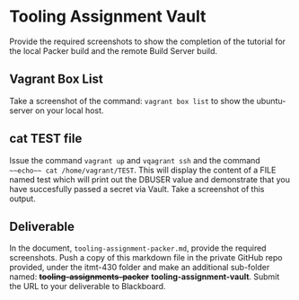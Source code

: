 # Tooling Assignment Vault

Provide the required screenshots to show the completion of the tutorial for the local Packer build and the remote Build Server build.

## Vagrant Box List

Take a screenshot of the command: `vagrant box list` to show the ubuntu-server on your local host.

## cat TEST file

Issue the command `vagrant up` and `vqagrant ssh` and the command `~~echo~~ cat /home/vagrant/TEST`. This will display the content of a FILE named test which will print out the DBUSER value and demonstrate that you have succesfully passed a secret via Vault.  Take a screenshot of this output.

## Deliverable

In the document, `tooling-assignment-packer.md`, provide the required screenshots. Push a copy of this markdown file in the private GitHub repo provided, under the itmt-430 folder and make an additional sub-folder named: ~~**tooling-assignments-packer**~~ **tooling-assignment-vault**. Submit the URL to your deliverable to Blackboard.
